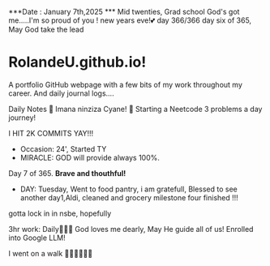 ***Date : January 7th,2025 *** Mid twenties, Grad school God's got me.....I'm so proud of you ! new years eve!💕 day 366/366 day six of 365, May God take the lead
# RolandeU.github.io!

A portfolio GitHub webpage with a few bits of my work throughout my career. And daily journal logs....


Daily Notes
💚 Imana ninziza Cyane! 
💚 Starting a Neetcode 3 problems a day journey!

I HIT 2K COMMITS YAY!!!

- Occasion: 24', Started TY 
- MIRACLE: GOD will provide always 100%.

Day 7 of 365. **Brave and thouthful!** 
- DAY: Tuesday, Went to food pantry, i am gratefull, Blessed to see another day1,Aldi, cleaned and grocery milestone four finished !!!

gotta lock in in nsbe, hopefully 

3hr work: Daily💚💚💚
God loves me dearly, May He guide all of  us!
Enrolled into Google LLM! 

I went on a walk 💚💚💚💚💚💚
